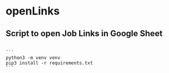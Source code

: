 # openLinks
## Script to open Job Links in Google Sheet
<pre>
<code>
```
python3 -m venv venv
pip3 install -r requirements.txt
```
</code>
</pre>
